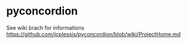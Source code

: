 # pyconcordion
See wiki brach for informations
https://github.com/jcplessis/pyconcordion/blob/wiki/ProjectHome.md
